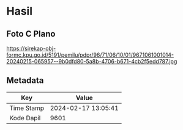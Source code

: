 # Hasil

## Foto C Plano

https://sirekap-obj-formc.kpu.go.id/5191/pemilu/pdpr/96/71/06/10/01/9671061001014-20240215-065957--9b0dfd80-5a8b-4706-b671-4cb2f5edd787.jpg


## Metadata

| Key        | Value               |
| ---------- | ------------------- |
| Time Stamp | 2024-02-17 13:05:41 |
| Kode Dapil | 9601                |



